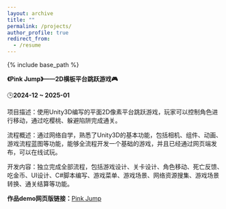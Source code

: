 ```yaml
---
layout: archive
title: ""
permalink: /projects/
author_profile: true
redirect_from:
  - /resume
---
```


{% include base_path %}

**《Pink Jump》——2D横板平台跳跃游戏:video_game:**

:clock3:**2024-12 ~ 2025-01**

项目描述：使用Unity3D编写的平面2D像素平台跳跃游戏，玩家可以控制角色进行移动，通过吃樱桃、躲避陷阱完成通关。

流程概述：通过网络自学，熟悉了Unity3D的基本功能，包括相机、组件、动画、游戏流程蓝图等功能，能够全流程开发一个基础的游戏，并且已经通过网页端发布，可以在线试玩。

开发内容：独立完成全部流程，包括游戏设计、关卡设计、角色移动、死亡反馈、吃金币、UI设计、C#脚本编写、游戏菜单、游戏场景、网络资源搜集、游戏场景转换、通关结算等功能。

**作品demo网页版链接：**[Pink Jump](https://play.unity.com/en/games/f04729d2-254d-4260-9660-288060134915/pinkjunpweb)






